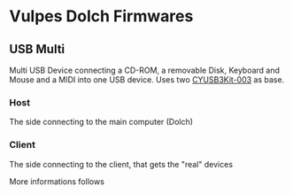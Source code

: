 ﻿# Vulpes Dolch Firmwares

## USB Multi
Multi USB Device connecting a CD-ROM, a removable Disk, Keyboard and Mouse and a MIDI into one USB device. Uses two [CYUSB3Kit-003](https://www.infineon.com/cms/en/product/evaluation-boards/cyusb3kit-003/) as base.
### Host
The side connecting to the main computer (Dolch)
### Client
The side connecting to the client, that gets the "real" devices

More informations follows

